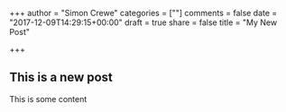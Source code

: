 +++
author = "Simon Crewe"
categories = [""]
comments = false
date = "2017-12-09T14:29:15+00:00"
draft = true
share = false
title = "My New Post"

+++
## This is a new post

This is some content